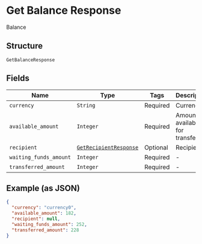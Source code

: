 
# Get Balance Response

Balance

## Structure

`GetBalanceResponse`

## Fields

| Name | Type | Tags | Description |
|  --- | --- | --- | --- |
| `currency` | `String` | Required | Currency |
| `available_amount` | `Integer` | Required | Amount available for transferring |
| `recipient` | [`GetRecipientResponse`](../../doc/models/get-recipient-response.md) | Optional | Recipient |
| `waiting_funds_amount` | `Integer` | Required | - |
| `transferred_amount` | `Integer` | Required | - |

## Example (as JSON)

```json
{
  "currency": "currency0",
  "available_amount": 182,
  "recipient": null,
  "waiting_funds_amount": 252,
  "transferred_amount": 228
}
```

